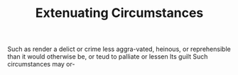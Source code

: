 ---
title: Extenuating Circumstances
letter: E
permalink: "/definitions/bld-extenuating-circumstances.html"
body: Such as render a delict or crime less aggra-vated, heinous, or reprehensible
  than it would otherwise be, or teud to palliate or lessen lts guilt Such circumstances
  may or-
published_at: '2018-07-07'
source: Black's Law Dictionary 2nd Ed (1910)
layout: post
---